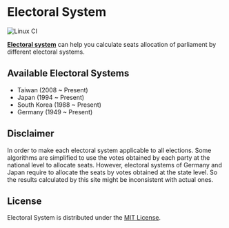 # Electoral System

![Linux CI](https://github.com/Ramirisu/Electoral-system/actions/workflows/linux.yml/badge.svg)

[**Electoral system**](https://ramirisu.github.io/Electoral-system/) can help you calculate seats allocation of parliament by different electoral systems.

## Available Electoral Systems

- Taiwan (2008 ~ Present)
- Japan (1994 ~ Present)
- South Korea (1988 ~ Present)
- Germany (1949 ~ Present)

## Disclaimer

In order to make each electoral system applicable to all elections. Some algorithms are simplified to use the votes obtained by each party at the national level to allocate seats. However, electoral systems of Germany and Japan require to allocate the seats by votes obtained at the state level. So the results calculated by this site might be inconsistent with actual ones.

## License

Electoral System is distributed under the [MIT License](https://github.com/Ramirisu/Electoral-system/blob/main/LICENSE>).
